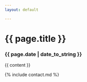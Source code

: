 ```yaml
---
layout: default

---
```

<h1> {{ page.title }} </h1>
<h3> {{ page.date | date_to_string }} </h3>

{{ content }}

{% include contact.md %}